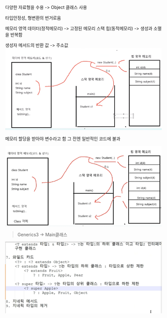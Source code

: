 다양한 자료형을 수용 -> Object 클래스 사용

타입안정성, 형변환의 번거로움

메모리 영역
데이터(정적메모리) -> 고정된 메모리
스택 힙(동적메모리) -> 생성과 소멸을 반복함

생성자 메서드의 반환 값 -> 주소값
![img.png](img.png)

메모리 할당을 받아야 변수라고 함
그 전엔 일반적인 코드에 불과


![img_1.png](img_1.png)
> Generics3 -> Main클래스


![img_2.png](img_2.png)